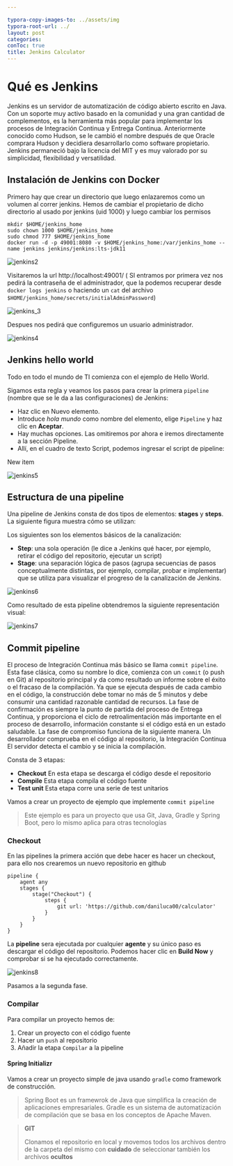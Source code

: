 ```yaml
---

typora-copy-images-to: ../assets/img
typora-root-url: ../
layout: post
categories:
conToc: true
title: Jenkins Calculator
---
```






# Qué es Jenkins

Jenkins es un servidor de automatización de código abierto escrito en  Java. Con un soporte muy activo basado en la comunidad y una gran  cantidad de complementos, es la herramienta más popular para implementar los procesos de Integración Continua y Entrega Continua. Anteriormente  conocido como Hudson, se le cambió el nombre después de que Oracle  comprara Hudson y decidiera desarrollarlo como software propietario.  Jenkins permaneció bajo la licencia del MIT y es muy valorado por su  simplicidad, flexibilidad y versatilidad.



## Instalación de Jenkins con Docker

Primero hay que crear un directorio que luego enlazaremos como un  volumen al correr jenkins. Hemos de cambiar el propietario de dicho  directorio al usado por jenkins (uid 1000) y luego cambiar los permisos

```
mkdir $HOME/jenkins_home 
sudo chown 1000 $HOME/jenkins_home 
sudo chmod 777 $HOME/jenkins_home 
docker run -d -p 49001:8080 -v $HOME/jenkins_home:/var/jenkins_home --name jenkins jenkins/jenkins:lts-jdk11
```



![jenkins2](/assets/img/jenkins2.png)



Visitaremos la url http://localhost:49001/    ( SI entramos por primera vez nos pedirá la contraseña de el administrador, que la podemos recuperar desde ```docker logs jenkins``` o haciendo un ```cat``` del archivo  ```$HOME/jenkins_home/secrets/initialAdminPassword```)



![jenkins_3](/img/jenkins_3.png)

Despues nos pedirá que configuremos un usuario administrador.



![jenkins4](/assets/img/jenkins4.png)



## Jenkins hello world

Todo en todo el mundo de TI comienza con el ejemplo de Hello World.

Sigamos esta regla y veamos los pasos para crear la primera `pipeline` (nombre que se le da a las configuraciones) de Jenkins:

- Haz clic en Nuevo elemento.
- Introduce *hola mundo* como nombre del elemento, elige `Pipeline` y haz clic en **Aceptar**.
- Hay muchas opciones. Las omitiremos por ahora e iremos directamente a la sección Pipeline.
- Allí, en el cuadro de texto Script, podemos ingresar el script de pipeline:

New item



![jenkins5](/assets/img/jenkins5.png)



## Estructura de una pipeline

Una pipeline de Jenkins consta de dos tipos de elementos: **stages** y **steps**. La siguiente figura muestra cómo se utilizan:

Los siguientes son los elementos básicos de la canalización:

- **Step**: una sola operación (le dice a Jenkins qué hacer, por ejemplo, retirar el código del repositorio, ejecutar un script)
- **Stage**: una separación lógica de pasos (agrupa  secuencias de pasos conceptualmente distintas, por ejemplo, compilar,  probar e implementar) que se utiliza para visualizar el progreso de la  canalización de Jenkins.

![jenkins6](/assets/img/jenkins6.png)



Como resultado de esta pipeline obtendremos la siguiente representación visual:



![jenkins7](/assets/img/jenkins7.png)



## Commit pipeline

El proceso de Integración Continua más básico se llama `commit pipeline`. Esta fase clásica, como su nombre lo dice, comienza con un `commit` (o push en Git) al repositorio principal y da como resultado un informe sobre el éxito o el fracaso de la compilación. Ya que se ejecuta  después de cada cambio en el código, la construcción debe tomar no más  de 5 minutos y debe consumir una cantidad razonable cantidad de  recursos. La fase de confirmación es siempre la punto de partida del  proceso de Entrega Continua, y proporciona el ciclo de retroalimentación más importante en el proceso de desarrollo, información constante si el código está en un estado saludable. La fase de compromiso funciona de la siguiente manera. Un desarrollador  comprueba en el código al repositorio, la Integración Continua El  servidor detecta el cambio y se inicia la compilación.

Consta de 3 etapas:

- **Checkout** En esta etapa se descarga el código desde el repositorio
- **Compile** Esta etapa compila el código fuente
- **Test unit** Esta etapa corre una serie de test unitarios

Vamos a crear un proyecto de ejemplo que implemente `commit pipeline`

> Este ejemplo es para un proyecto que usa Git, Java, Gradle y Spring Boot, pero lo mismo aplica para otras tecnologías

### 

### Checkout

En las pipelines la primera acción que debe hacer es hacer un checkout, para ello nos crearemos un nuevo repositorio en github

```
pipeline {
	agent any    
	stages {        
		stage("Checkout") {            
			steps {                
				git url: 'https://github.com/daniluca00/calculator'            
			}        
		}   
	} 
} 
```



La **pipeline** sera ejecutada por cualquier **agente** y su único paso es descargar el código del repositorio. Podemos hacer clic en **Build Now** y comprobar si se ha ejecutado correctamente.



![jenkins8](/assets/img/jenkins8.png)

Pasamos a la segunda fase.

### Compilar

Para compilar un proyecto hemos de:

1. Crear un proyecto con el código fuente
2. Hacer un `push` al repositorio
3. Añadir la etapa `Compilar` a la pipeline

#### Spring Initializr

Vamos a crear un proyecto simple de java usando `gradle` como framework de construcción.

> Spring Boot es un framewrok de Java que simplifica la creación de  aplicaciones empresariales. Gradle es un sistema de automatización de  compilación que se basa en los conceptos de Apache Maven.



> **GIT**
>
> Clonamos el repositorio en local y movemos todos los archivos dentro de la carpeta del mismo con **cuidado** de seleccionar también los archivos **ocultos**



